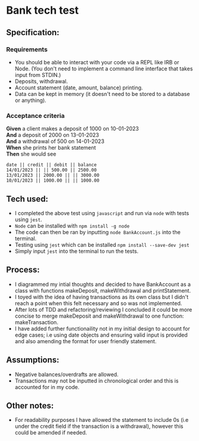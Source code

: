 # Bank tech test

## Specification:

### Requirements

* You should be able to interact with your code via a REPL like IRB or Node.  (You don't need to implement a command line interface that takes input from STDIN.)
* Deposits, withdrawal.
* Account statement (date, amount, balance) printing.
* Data can be kept in memory (it doesn't need to be stored to a database or anything).

### Acceptance criteria

**Given** a client makes a deposit of 1000 on 10-01-2023  
**And** a deposit of 2000 on 13-01-2023  
**And** a withdrawal of 500 on 14-01-2023  
**When** she prints her bank statement  
**Then** she would see

```
date || credit || debit || balance
14/01/2023 || || 500.00 || 2500.00
13/01/2023 || 2000.00 || || 3000.00
10/01/2023 || 1000.00 || || 1000.00
```

## Tech used:
* I completed the above test using `javascript` and run via `node` with tests using `jest`.
* `Node` can be installed with `npm install -g node` 
* The code can then be ran by inputting `node BankAccount.js` into the terminal.
* Testing using `jest` which can be installed `npm install --save-dev jest`
* Simply input `jest` into the terminal to run the tests.

## Process:
* I diagrammed my intial thoughts and decided to have BankAccount as a class with functions makeDeposit, makeWithdrawal and printStatement. 
* I toyed with the idea of having transactions as its own class but I didn't reach a point when this felt necessary and so was not implemented.
* After lots of TDD and refactoring/reviewing I concluded it could be more concise to merge makeDeposit and makeWithdrawal to one function: makeTransaction.
* I have added further functionaility not in my initial design to account for edge cases; i.e using date objects and ensuring valid input is provided and also amending the format for user friendly statement.

## Assumptions:
* Negative balances/overdrafts are allowed.
* Transactions may not be inputted in chronological order and this is accounted for in my code.

## Other notes:
* For readability purposes I have allowed the statement to include 0s (i.e under the credit field if the transaction is a withdrawal), however this could be amended if needed.